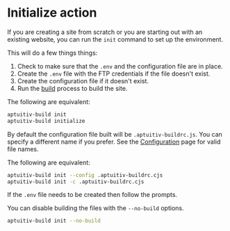 # Initialize action

If you are creating a site from scratch or you are starting out with an existing website, you can run the `init` command to set up the environment.

This will do a few things things:

1. Check to make sure that the `.env` and the configuration file are in place.
2. Create the `.env` file with the FTP credentials if the file doesn't exist.
3. Create the configuration file if it doesn't exist.
4. Run the [build](./Build.md) process to build the site.

The following are equivalent:

```bash
aptuitiv-build init
aptuitiv-build initialize
```

By default the configuration file built will be `.aptuitiv-buildrc.js`. You can specify a different name if you prefer. See the [Configuration](/docs/Configuration.md) page for valid file names.

The following are equivalent:

```bash
aptuitiv-build init --config .aptuitiv-buildrc.cjs
aptuitiv-build init -c .aptuitiv-buildrc.cjs
```

If the `.env` file needs to be created then follow the prompts.

You can disable building the files with the `--no-build` options.

```bash
aptuitiv-build init --no-build
```
